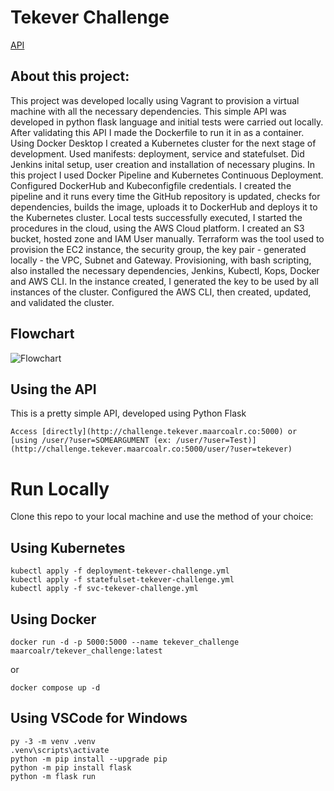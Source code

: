 # Tekever Challenge

[API](http://challenge.tekever.maarcoalr.co:5000)

## About this project:

This project was developed locally using Vagrant to provision a virtual machine with all the necessary dependencies. This simple API was developed in python flask language and initial tests were carried out locally. After validating this API I made the Dockerfile to run it in as a container. Using Docker Desktop I created a Kubernetes cluster for the next stage of development. Used manifests: deployment, service and statefulset. Did Jenkins inital setup, user creation and installation of necessary plugins. In this project I used Docker Pipeline and Kubernetes Continuous Deployment. Configured DockerHub and Kubeconfigfile credentials. I created the pipeline and it runs every time the GitHub repository is updated, checks for dependencies, builds the image, uploads it to DockerHub and deploys it to the Kubernetes cluster. Local tests successfully executed, I started the procedures in the cloud, using the AWS Cloud platform.
I created an S3 bucket, hosted zone and IAM User manually. Terraform was the tool used to provision the EC2 instance, the security group, the key pair - generated locally - the VPC, Subnet and Gateway. Provisioning, with bash scripting, also installed the necessary dependencies, Jenkins, Kubectl, Kops, Docker and AWS CLI. In the instance created, I generated the key to be used by all instances of the cluster. Configured the AWS CLI, then created, updated, and validated the cluster. 

## Flowchart

![Flowchart](https://i.imgur.com/OKXxTdm.png)

## Using the API
This is a pretty simple API, developed using Python Flask
```
Access [directly](http://challenge.tekever.maarcoalr.co:5000) or [using /user/?user=SOMEARGUMENT (ex: /user/?user=Test)](http://challenge.tekever.maarcoalr.co:5000/user/?user=tekever)
```

# Run Locally
Clone this repo to your local machine and use the method of your choice:

## Using Kubernetes 
```
kubectl apply -f deployment-tekever-challenge.yml
kubectl apply -f statefulset-tekever-challenge.yml
kubectl apply -f svc-tekever-challenge.yml
```

## Using Docker
```
docker run -d -p 5000:5000 --name tekever_challenge maarcoalr/tekever_challenge:latest
```
or
```
docker compose up -d
```

## Using VSCode for Windows 
```
py -3 -m venv .venv
.venv\scripts\activate
python -m pip install --upgrade pip
python -m pip install flask
python -m flask run
```